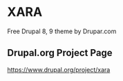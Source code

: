# XARA
Free Drupal 8, 9 theme by Drupar.com


## Drupal.org Project Page
https://www.drupal.org/project/xara